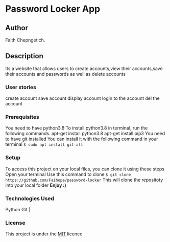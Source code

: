 # Password Locker App
## Author
Faith Chepngetich.
## Description
Its a website that allows users to create accounts,view their accounts,save their accounts and passwords as well as delete accounts
### User stories
create account
save account
display account
login to the account
del the account
### Prerequisites
You need to have python3.8 
To install python3.8 in terminal, run the following commands.
apt-get install python3.8
apt-get install pip3
You need to have git installed
You can install it with the following command in your terminal
`$ sudo apt install git-all`
### Setup
To access this project on your local files, you can clone it using these steps
Open your terminal
Use this command to clone `$ git clone https://github.com/Faihope/password-locker`
 This will clone the repositoty into your local folder
 __Enjoy :)__
### Technologies Used
Python
Git       |

### License
This project is under the  [MIT](license) licence